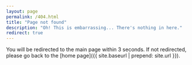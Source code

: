 ```yaml
---
layout: page
permalink: /404.html
title: "Page not found"
description: "Oh! This is embarrassing... There's nothing in here."
redirect: true
---
```


You will be redirected to the main page within 3 seconds. If not redirected, please go back to the [home page]({{ site.baseurl | prepend: site.url }}).
